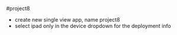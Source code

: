 #project8
- create new single view app, name project8
- select ipad only in the device dropdown for the deployment info

